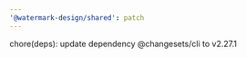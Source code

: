 ```yaml
---
'@watermark-design/shared': patch
---
```


chore(deps): update dependency @changesets/cli to v2.27.1
